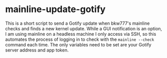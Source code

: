 # mainline-update-gotify
This is a short script to send a Gotify update when bkw777's mainline checks and finds a new kernel update. While a GUI notification is an option, I am using mainline on a headless machine I only access via SSH, so this automates the process of logging in to check with the <code>mainline --check</code> command each time. The only variables need to be set are your Gotify server address and app token.
